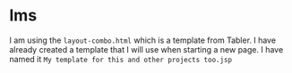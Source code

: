 # lms
 
I am using the `layout-combo.html` which is a template from Tabler. I have already created a template that I will use when starting a new page. I have named it `My template for this and other projects too.jsp`